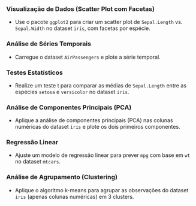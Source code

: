 ### Visualização de Dados (Scatter Plot com Facetas)
- Use o pacote `ggplot2` para criar um scatter plot de `Sepal.Length` vs. `Sepal.Width` no dataset `iris`, com facetas por espécie.

### Análise de Séries Temporais
- Carregue o dataset `AirPassengers` e plote a série temporal.

### Testes Estatísticos
- Realize um teste t para comparar as médias de `Sepal.Length` entre as espécies `setosa` e `versicolor` no dataset `iris`.

### Análise de Componentes Principais (PCA)
- Aplique a análise de componentes principais (PCA) nas colunas numéricas do dataset `iris` e plote os dois primeiros componentes.

### Regressão Linear
- Ajuste um modelo de regressão linear para prever `mpg` com base em `wt` no dataset `mtcars`.

### Análise de Agrupamento (Clustering)
- Aplique o algoritmo k-means para agrupar as observações do dataset `iris` (apenas colunas numéricas) em 3 clusters.
